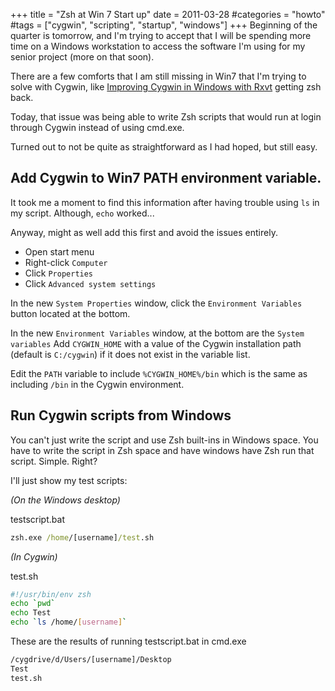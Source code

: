 +++
title = "Zsh at Win 7 Start up"
date = 2011-03-28
#categories = "howto"
#tags = ["cygwin", "scripting", "startup", "windows"]
+++
Beginning of the quarter is tomorrow, and I'm trying to accept that I will be spending more time on a Windows workstation to access the software I'm using for my senior project (more on that soon).

There are a few comforts that I am still missing in Win7 that I'm trying to solve with Cygwin, like [Improving Cygwin in Windows with Rxvt](./blog/2011/improving-cygin-in-windows-with-rxvt.md) getting zsh back.

Today, that issue was being able to write Zsh scripts that would run at login through Cygwin instead of using cmd.exe.

Turned out to not be quite as straightforward as I had hoped, but still easy.

## Add Cygwin to Win7 PATH environment variable.

It took me a moment to find this information after having trouble using `ls` in my script. Although, `echo` worked...

Anyway, might as well add this first and avoid the issues entirely.

* Open start menu
* Right-click `Computer`
* Click `Properties`
* Click `Advanced system settings`

In the new `System Properties` window, click the `Environment Variables` button located at the bottom.

In the new `Environment Variables` window, at the bottom are the `System variables`
Add `CYGWIN_HOME` with a value of the Cygwin installation path (default is `C:/cygwin`) if it does not exist in the variable list.

Edit the `PATH` variable to include `%CYGWIN_HOME%/bin` which is the same as
including `/bin` in the Cygwin environment.

## Run Cygwin scripts from Windows

You can't just write the script and use Zsh built-ins in Windows space. You have to write the script in Zsh space and have windows have Zsh run that script. Simple. Right?

I'll just show my test scripts:

*(On the Windows desktop)*

testscript.bat
```bat
zsh.exe /home/[username]/test.sh
```

*(In Cygwin)*

test.sh
```sh
#!/usr/bin/env zsh
echo `pwd`
echo Test
echo `ls /home/[username]`
```

These are the results of running testscript.bat in cmd.exe

```bat
/cygdrive/d/Users/[username]/Desktop
Test
test.sh
```
